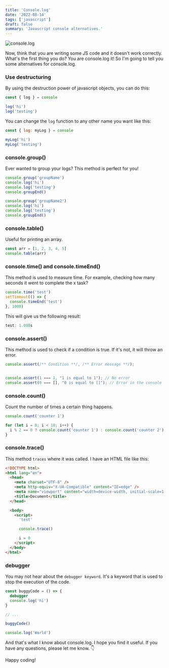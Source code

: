```yaml
---
title: 'Console.log'
date: '2022-08-14'
tags: ['javascript']
draft: false
summary: 'Javascript console alternatives.'
---
```


![console.log](/static/images/posts/console-log.jpg)

Now, think that you are writing some JS code and it doesn't work correctly. What's the first thing you do? You are console.log it! So I'm going to tell you some alternatives for console.log.

### Use destructuring

By using the destruction power of javascript objects, you can do this:

```javascript
const { log } = console

log('hi')
log('testing')
```

You can change the `log` function to any other name you want like this:

```javascript
const { log: myLog } = console

myLog('hi')
myLog('testing')
```

### console.group()

Ever wanted to group your logs? This method is perfect for you!

```javascript
console.group('groupName')
console.log('hi')
console.log('testing')
console.groupEnd()

console.group('groupName2')
console.log('hi')
console.log('testing')
console.groupEnd()
```

### console.table()

Useful for printing an array.

```javascript
const arr = [1, 2, 3, 4, 5]
console.table(arr)
```

### console.time() and console.timeEnd()

This method is used to measure time. For example, checking how many seconds it went to complete the x task?

```javascript
console.time('test')
setTimeout(() => {
  console.timeEnd('test')
}, 1000)
```

This will give us the following result:

```javascript
test: 1.000s
```

### console.assert()

This method is used to check if a condition is true. If it's not, it will throw an error.

```javascript
console.assert(/** Condition **/, /** Error message **/);


console.assert(1 === 1, "1 is equal to 1"); // No error
console.assert(0 === [], "0 is equal to []"); // Error in the console
```

### console.count()

Count the number of times a certain thing happens.

```javascript
console.count('counter 1')

for (let i = 0; i < 10; i++) {
  i % 2 == 0 ? console.count('counter 1') : console.count('counter 2')
}
```

### console.trace()

This method `traces` where it was called. I have an HTML file like this:

```html
<!DOCTYPE html>
<html lang="en">
  <head>
    <meta charset="UTF-8" />
    <meta http-equiv="X-UA-Compatible" content="IE=edge" />
    <meta name="viewport" content="width=device-width, initial-scale=1.0" />
    <title>Document</title>
  </head>

  <body>
    <script>
      'test'

      console.trace()

      i = 0
    </script>
  </body>
</html>
```

### debugger

You may not hear about the `debugger keyword`. It's a keyword that is used to stop the execution of the code.

```javascript
const buggyCode = () => {
  debugger
  console.log('hi')
}

// ...

buggyCode()

console.log('World')
```

And that's what I know about console.log. I hope you find it useful. If you have any questions, please let me know.
👇

Happy coding!

